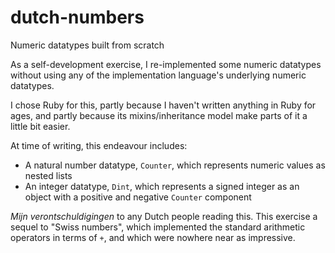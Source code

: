 # dutch-numbers
Numeric datatypes built from scratch

As a self-development exercise, I re-implemented
some numeric datatypes without using any of the
implementation language's underlying numeric
datatypes.

I chose Ruby for this, partly because I haven't
written anything in Ruby for ages, and partly
because its mixins/inheritance model make parts
of it a little bit easier.

At time of writing, this endeavour includes:

- A natural number datatype, `Counter`, which
represents numeric values as nested lists
- An integer datatype, `Dint`, which represents
a signed integer as an object with a positive
and negative `Counter` component

*Mijn verontschuldigingen* to any Dutch people
reading this. This exercise a sequel
to "Swiss numbers", which implemented the standard
arithmetic operators in terms of `+`, and which
were nowhere near as impressive. 
